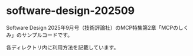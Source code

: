 # software-design-202509

Software Design 2025年9月号（技術評論社）のMCP特集第2章「MCPのしくみ」のサンプルコードです。

各ディレクトリ内に利用方法を記載しています。